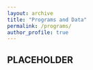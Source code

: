 ```yaml
---
layout: archive
title: "Programs and Data"
permalink: /programs/
author_profile: true
---
```


## PLACEHOLDER